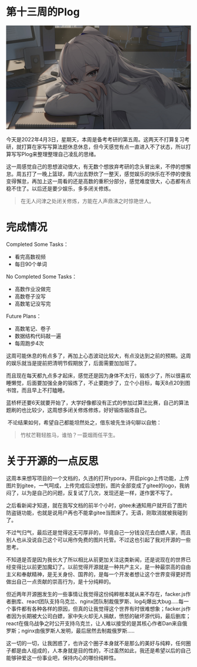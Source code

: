 # 第十三周的Plog

![](./Source/13/preface.jpg)

​		今天是2022年4月3日，星期天，本周是备考考研的第五周。这两天不打算复习考研，就打算在家写写算法题休息休息，但今天感觉有点一直进入不了状态，所以打算写写Plog来整理整理自己凌乱的思绪。

​		这一周感觉自己的思想波动很大，有无数个想放弃考研的念头冒出来，不停的想懈怠。周五打了一晚上篮球，周六出去野炊了一整天，感觉娱乐的快乐在不停的使我变得懈怠，再加上这一周看的还是高数的重积分部分，感觉难度很大，心态都有点稳不住了。以后还是要少娱乐，多多闭关修炼。

>  在无人问津之处闭关修炼，方能在人声鼎沸之时惊艳世人。



# 完成情况

Completed Some Tasks：

- 看完高数视频
- 每日90个单词

No Completed Some Tasks：

- 高数作业没做完
- 高数卷子没写
- 高数笔记没写完

Future Plans：

- 高数笔记、卷子
- 数据结构代码敲一遍
- 每周跑步4次

​		这周可能休息的有点多了，再加上心态波动比较大，有点没达到之前的预期。这周的娱乐就当是提前把清明节假期放了，后面需要加加班了。

​		而且现在每天都九点多才起床，感觉还是因为身体不太行，锻炼少了，所以很喜欢睡懒觉，后面要加强全身的锻炼了，不止要跑步了，立个小目标，每天8点20到图书馆，而且早上不打瞌睡。

​		蓝桥杯还要6天就要开始了，大学好像都没有正式的参加过算法比赛，自己的算法题刷的也比较少，这周想多闭关修炼修炼，好好锻炼锻炼自己。

​		不论结果如何，希望自己都能坦然处之，借东坡先生诗句聊以自勉：

>  竹杖芒鞋轻胜马，谁怕？一蓑烟雨任平生。



# 关于开源的一点反思

​		这周本来想写项目的一个文档的，久违的打开typora，开启picgo上传功能，上传图片到gitee，一气呵成，上传完成后没想到，图片全部变成了gitee的logo，我纳闷了，以为是自己的问题，反复试了几次，发现还是一样，遂作罢不写了。

​		之后看新闻才知道，就在我写文档的前半个小时，gitee未通知用户就开启了图片防盗链功能，也就是说用户再也不能拿gitee当图床了。无语，刚取消就被我碰到了。

​		不过气归气，最后还是觉得这无可厚非的，毕竟自己一分钱没花去白嫖人家，而且别人也从没说自己这个可以用作免费的图片托管。不过这也引起了我对开源的一些思考。

​		不知道是否是因为我长大了所以相比从前更加关注这类新闻，还是说现在的世界已经变得比以前更加魔幻了。以前觉得开源就是一种共产主义，是一种最崇高的自由主义和奉献精神，是无关身份、国界的，是每一个开发者想让这个世界变得更好而做出自己一点贡献的崇高行为，是十分纯粹的。

​		但近两年开源圈发生的一些事情让我觉得这份纯粹根本就从来不存在，facker.js作者删库、react团队支持乌克兰、nginx团队制裁俄罗斯、log4j爆出大bug.....每一个事件都有各种各样的原因，但真的让我觉得这个世界有时很难想象；facker.js作者因为长期被大公司白嫖，家中失火却无人捐献，愤怒的破坏源代码，最后删库；react在俄乌战争之时公开支持乌克兰，让人难以接受的是其核心作者Dan来自俄罗斯；nginx由俄罗斯人发明，最后居然去制裁俄罗斯.....

​		这一切的一切，让我困惑了，也许这个圈子本身就不是那么的美好与纯粹，任何圈子都是由人组成的，人本身就是目的性的，不过虽然如此，我还是希望以后的自己能够钟爱这一份事业吧，保持内心的哪份纯粹性。